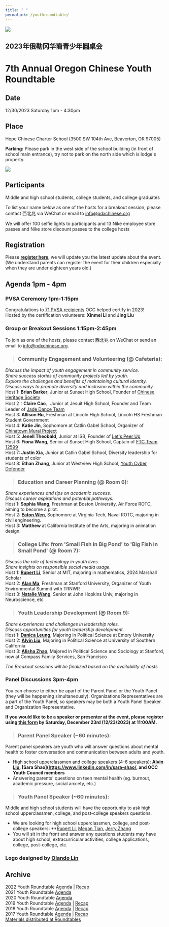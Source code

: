 ```yaml
---
title: " "
permalink: /youthroundtable/
---
```


![](https://res.cloudinary.com/dhngj18do/image/upload/f_auto,q_auto/v1/images/communities/youthroundtable_logo3)

## 2023年俄勒冈华裔青少年圆桌会
# 7th Annual Oregon Chinese Youth Roundtable

## Date  
12/30/2023 Saturday 1pm - 4:30pm  

## Place  
Hope Chinese Charter School (3500 SW 104th Ave, Beaverton, OR 97005)  

**Parking:** Please park in the west side of the school building (in front of school main entrance), try not to park on the north side which is lodge's property.

![](https://res.cloudinary.com/dhngj18do/image/upload/f_auto,q_auto/v1/images/activities/hope_map)

## Participants  
Middle and high school students, college students, and college graduates  

To list your name below as one of the hosts for a breakout session, please contact 西北兆 via WeChat or email to info@pdxchinese.org  

We will offer 100 selfie lights to participants and 13 Nike employee store passes and Nike store discount passes to the college hosts

## Registration  
Please **[register here](https://docs.google.com/forms/d/e/1FAIpQLSc946VK4VMu2ZZK_mgEl-2QBBaTOLoIwdgKmCw3K9CXkgN2Kg/viewform?usp=sf_link)**, we will update you the latest update about the event. (We understand parents can register the event for their children especially when they are under eighteen years old.)  

## Agenda 1pm - 4pm

### PVSA Ceremony 1pm-1:15pm

Congratulations to [71 PVSA recipients](https://pdxchinese.org/pvsa/) OCC helped certify in 2023!  
Hosted by the certification volunteers: **Xinmei Li** and **Jing Liu**  

### Group or Breakout Sessions 1:15pm-2:45pm

To join as one of the hosts, please contact 西北兆 on WeChat or send an email to info@pdxchinese.org.

>### Community Engagement and Volunteering (@ Cafeteria):  
*Discuss the impact of youth engagement in community service.*  
*Share success stories of community projects led by youth.*  
*Explore the challenges and benefits of maintaining cultural identity.*  
*Discuss ways to promote diversity and inclusion within the community.*  
Host 1: **Brian Barker**, Junior at Sunset High School, Founder of [Chinese Heritage Society](https://sites.google.com/view/sunsetchs/home)  
Host 2：**Claire Cao**，Junior at Jesuit High School, Founder and Team Leader of [Jade Dance Team](https://pdxchinese.org/youthdance/)  
Host 3: **Allison Hu**, Freshman at Lincoln High School, Lincoln HS Freshman Student Government  
Host 4: **Katie Jin**, Sophomore at Catlin Gabel School, Organizer of [Chinatown Mural Project](https://pdxchinese.org/murals_in_chinatown_2023/)  
Host 5: **Jenell Theobald**, Junior at ISB, Founder of [Let's Peer Up](https://letspeerup.godaddysites.com/)  
Host 6: **Fiona Wang**, Senior at Sunset High School, Captain of [FTC Team 12599](https://overchargedrobotics.org/)  
Host 7: **Justin Xia**, Junior at Catlin Gabel School, Diversity leadership for students of color  
Host 8: **Ethan Zhang**, Junior at Westview High School, [Youth Cyber Defender](https://www.youthcyberdefender.org/)  

>### Education and Career Planning (@ Room 6):  
*Share experiences and tips on academic success.*  
*Discuss career aspirations and potential pathways.*  
Host 1: **Sophia Wang**, Freshman at Boston University, Air Force ROTC, aiming to become a pilot.  
Host 2: **[Eaton Wen](https://www.facebook.com/eaton.wen.39/)**, Sophomore at Virginia Tech, Naval ROTC, majoring in civil engineering.  
Host 3: **Matthew** at California Institute of the Arts, majoring in animation design.  

>### College Life: from 'Small Fish in Big Pond' to 'Big Fish in Small Pond' (@ Room 7):  
*Discuss the role of technology in youth lives.*  
*Share insights on responsible social media usage.*  
Host 1: **[Rupert Li](https://news.mit.edu/2023/anushree-chaudhuri-rupert-li-marshall-scholars-1211)**, Senior at MIT, majoring in mathematics, 2024 Marshall Scholar  
Host 2: **[Alan Ma](https://www.linkedin.com/in/alanma23/)**, Freshman at Stanford University, Organizer of Youth Environmental Summit with TRNWR  
Host 3: **[Natalie Wang](https://www.linkedin.com/in/natalie-wang-75b6391a2/)**, Senior at John Hopkins Univ, majoring in Neuroscience, etc  

>### Youth Leadership Development (@ Room 9):  
*Share experiences and challenges in leadership roles.*  
*Discuss opportunities for youth leadership development.*  
Host 1: **[Danica Leung](https://www.linkedin.com/in/danicaleung/)**, Majoring in Political Science at Emory University  
Host 2: **[Alvin Liu](https://www.linkedin.com/in/alvinyliu/)**, Majoring in Political Science at University of Southern California  
Host 3: **[Alisha Zhao](https://www.linkedin.com/in/alishazhao/)**, Majored in Political Science and Sociology at Stanford, now at Compass Family Services, San Francisco  

*The Breakout sessions will be finalized based on the availability of hosts*

### Panel Discussions 3pm-4pm

You can choose to either be apart of the Parent Panel or the Youth Panel (they will be happening simultaneously). Organizations Representatives are a part of the Youth Panel, so speakers may be both a Youth Panel Speaker and Organization Representative.

**If you would like to be a speaker or presenter at the event, please register using [this form](https://docs.google.com/forms/d/e/1FAIpQLSdbvXt6jZmNA1z79NhKGUGmB4GU7wZoIDr20ztO4kmWNxAbEg/viewform) by Saturday, December 23rd (12/23/2023) at 11:00AM.**

>### Parent Panel Speaker (~60 minutes):  
Parent panel speakers are youth who will answer questions about mental health to foster conversation and communication between adults and youth.   
- High school upperclassmen and college speakers (4-6 speakers): **[Alvin Liu](https://www.linkedin.com/in/alvinyliu/), [Sara Shao](https://www.linkedin.com/in/sara-shao/, and OCC Youth Council members**  
- Answering parents' questions on teen mental health (eg. burnout, academic pressure, social anxiety, etc.)  

>### Youth Panel Speaker (~60 minutes):
Middle and high school students will have the opportunity to ask high school upperclassmen, college, and post-college speakers questions.  
- We are looking for high school upperclassmen, college, and post-college speakers: **[Rupert Li](https://news.mit.edu/2023/anushree-chaudhuri-rupert-li-marshall-scholars-1211), [Megan Tian](https://www.linkedin.com/in/megan-tian/), [Jerry Zhang](https://www.linkedin.com/in/jerry-zhang-9a17a9244/)  
- You will sit in the front and answer any questions students may have about high school, extracurricular activities, college applications, college, post-college, etc.  

### Logo designed by [Olando Lin](https://www.linkedin.com/in/olando-lin-3696ab37/)

## Archive

2022 Youth Roundtable [Agenda](/assets/pdf/youth-roundtable-2022.pdf) | [Recap](http://pdxchinese.org/youth_roundtable_2022-recap/)  
2021 Youth Roundtable [Agenda](/assets/pdf/youth-roundtable-2021.pdf)  
2020 Youth Roundtable [Agenda](/assets/pdf/youth-roundtable-2020.pdf)  
2019 Youth Roundtable [Agenda](/assets/pdf/youth-roundtable-2019.pdf) | [Recap](http://pdxchinese.org/youth-roundtable-2019-recap/)  
2018 Youth Roundtable [Agenda](/assets/pdf/youth-roundtable-2018.pdf) | [Recap](http://pdxchinese.org/youth-roundtable-2018-recap/)  
2017 Youth Roundtable [Agenda](/assets/pdf/youth-roundtable-2017.pdf) | [Recap](http://pdxchinese.org/youth-roundtable-2017-recap/)  
[Materials distributed at Roundtables](http://pdxchinese.org/resources/benefits_resources/roundtable/)
